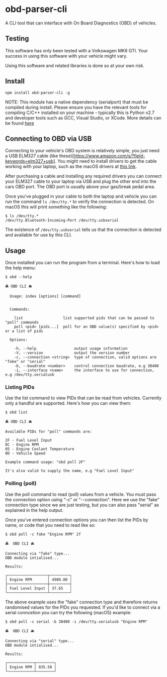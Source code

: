 # obd-parser-cli

A CLI tool that can interface with On Board Diagnostics (OBD) of vehicles.

## Testing
This software has only been tested with a Volkswagen MK6 GTI. Your success in
using this software with your vehicle might vary.

Using this software and related libraries is done so at your own risk.

## Install
```
npm install obd-parser-cli -g
```

NOTE: This module has a native dependency (serialport) that must be compiled
during install. Please ensure you have the relevant tools for compiling C/C++
installed on your machine - typically this is Python v2.7 and developer
tools such as GCC, Visual Studio, or XCode. More details can be found
[here](https://github.com/nodejs/node-gyp#installation)


## Connecting to OBD via USB
Connecting to your vehicle's OBD system is relatively simple, you just need a
USB ELM327 cable (like these)[https://www.amazon.com/s/?field-keywords=elm327+usb].
You might need to install drivers to get the cable working with your laptop, 
such as the macOS drivers at [this link](http://www.totalcardiagnostics.com/support/Knowledgebase/Article/View/19/0/how-to-install-elm327-usbbluetooth-on-mac-and-obd-software). 

After purchasing a cable and installing any required drivers you can connect
your ELM327 cable to your laptop via USB and plug the other end into the cars
OBD port. The OBD port is usually above your gas/break pedal area.

Once you've plugged in your cable to both the laptop and vehicle you can run the
command `ls /dev/tty.*` to verify the connection is detected. On macOS this will
print something like the following:

```
$ ls /dev/tty.*
/dev/tty.Bluetooth-Incoming-Port /dev/tty.usbserial
```

The existence of `/dev/tty.usbserial` tells us that the connection is detected
and available for use by this CLI.


## Usage
Once installed you can run the program from a terminal. Here's how to load
the help menu:

```
$ obd --help

🚔 OBD CLI 🚘

  Usage: index [options] [command]


  Commands:

    list                  list supported pids that can be passed to "poll" commands
    poll <pid> [pids...]  poll for an OBD value(s) specified by <pid> or a list of pids

  Options:

    -h, --help                 output usage information
    -V, --version              output the version number
    -c, --connection <string>  type of connection, valid options are "fake" or "serial"
    -b, --baudrate <number>    control connection baudrate, e.g 38400
    -i, --interface <name>     the interface to use for connection, e.g /dev/tty.serialusb
```

### Listing PIDs

Use the list command to view PIDs that can be read from vehicles. Currently only
a handful are supported. Here's how you can view them:

```
$ obd list

🚔 OBD CLI 🚘

Available PIDs for "poll" commands are:

2F - Fuel Level Input
0C - Engine RPM
05 - Engine Coolant Temperature
0D - Vehicle Speed

Example command usage: "obd poll 2F"

It's also valid to supply the name, e.g "Fuel Level Input"
``` 


### Polling (poll)

Use the poll command to read (poll) values from a vehicle. You must pass the
connection option using "-c" or "--connection". Here we use the "fake"
connection type since we are just testing, but you can also pass "serial" as
explained in the help output.

Once you've entered connection options you can then list the PIDs by name, or
code that you need to read like so:

```
$ obd poll -c fake "Engine RPM" 2f

🚔  OBD CLI 🚘

Connecting via "fake" type...
OBD module intialised...

Results:

┌──────────────────┬─────────┐
│ Engine RPM       │ 4989.00 │
├──────────────────┼─────────┤
│ Fuel Level Input │ 37.65   │
└──────────────────┴─────────┘
```

The above example uses the "fake" connection type and therefore returns
randomised values for the PIDs you requested. If you'd like to connect via
a serial conncetion you can try the following (macOS) example:

```
$ obd poll -c serial -b 38400 -i /dev/tty.serialusb "Engine RPM"

🚔  OBD CLI 🚘

Connecting via "serial" type...
OBD module intialised...

Results:

┌────────────┬────────┐
│ Engine RPM │ 835.50 │
└────────────┴────────┘
```